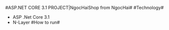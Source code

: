#ASP.NET CORE 3.1 PROJECT|NgocHaiShop from NgocHai#
#Technology#
- ASP .Net Core 3.1
- N-Layer
#How to run#
